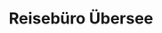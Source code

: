 ---
title: "Reisebüro Übersee"
url: /furtwangen-im-schwarzwald/reisebuero-uebersee/
shop: Reisebüro
---